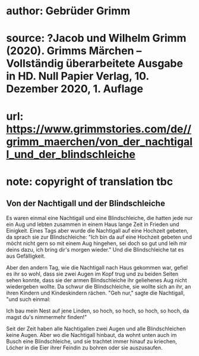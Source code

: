 # author: Gebrüder Grimm
# source: ?Jacob und Wilhelm Grimm (2020). Grimms Märchen – Vollständig überarbeitete Ausgabe in HD. Null Papier Verlag, 10. Dezember 2020, 1. Auflage
# url: https://www.grimmstories.com/de//grimm_maerchen/von_der_nachtigall_und_der_blindschleiche
# note: copyright of translation tbc

## Von der Nachtigall und der Blindschleiche 

Es waren einmal eine Nachtigall und eine Blindschleiche, die hatten jede
nur ein Aug und lebten zusammen in einem Haus lange Zeit in Frieden und
Einigkeit. Eines Tags aber wurde die Nachtigall auf eine Hochzeit
gebeten, da sprach sie zur Blindschleiche: "Ich bin da auf eine
Hochzeit gebeten und möcht nicht gern so mit einem Aug hingehen, sei
doch so gut und leih mir deins dazu, ich bring dir's morgen wieder."
Und die Blindschleiche tat es aus Gefälligkeit.

Aber den andern Tag, wie die Nachtigall nach Haus gekommen war, gefiel
es ihr so wohl, dass sie zwei Augen im Kopf trug und zu beiden Seiten
sehen konnte, dass sie der armen Blindschleiche ihr geliehenes Aug nicht
wiedergeben wollte. Da schwur die Blindschleiche, sie wollte sich an
ihr, an ihren Kindern und Kindeskindern rächen. "Geh nur," sagte die
Nachtigall, "und such einmal:

Ich bau mein Nest auf jene Linden,
so hoch, so hoch, so hoch, so hoch,
da magst du's nimmermehr finden!"

Seit der Zeit haben alle Nachtigallen zwei Augen und alle
Blindschleichen keine Augen. Aber wo die Nachtigall hinbaut, da wohnt
unten auch im Busch eine Blindschleiche, und sie trachtet immer hinauf
zu kriechen, Löcher in die Eier ihrer Feindin zu bohren oder sie
auszusaufen.
